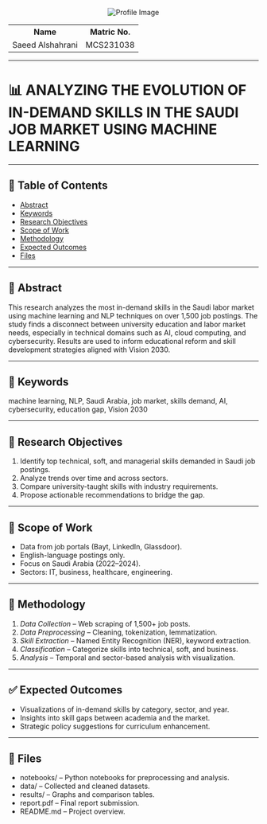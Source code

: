 <p align="center">
  <img src="https://github.com/user-attachments/assets/"D:\Users\hp\Downloads\WhatsApp Image 2025-06-29 at 1.00.05 AM.jpeg"" alt="Profile Image"/>
</p>

<table align="center">
  <tr>
    <th>Name</th>
    <th>Matric No.</th>
  </tr>
  <tr>
    <td>Saeed Alshahrani</td>
    <td>MCS231038</td>
  </tr>
</table>

---

# 📊 ANALYZING THE EVOLUTION OF IN-DEMAND SKILLS IN THE SAUDI JOB MARKET USING MACHINE LEARNING

---

## 📑 Table of Contents
- [Abstract](#abstract)
- [Keywords](#keywords)
- [Research Objectives](#research-objectives)
- [Scope of Work](#scope-of-work)
- [Methodology](#methodology)
- [Expected Outcomes](#expected-outcomes)
- [Files](#files)

---

## 📄 Abstract  
This research analyzes the most in-demand skills in the Saudi labor market using machine learning and NLP techniques on over 1,500 job postings. The study finds a disconnect between university education and labor market needs, especially in technical domains such as AI, cloud computing, and cybersecurity. Results are used to inform educational reform and skill development strategies aligned with Vision 2030.

---

## 🧠 Keywords  
machine learning, NLP, Saudi Arabia, job market, skills demand, AI, cybersecurity, education gap, Vision 2030

---

## 🎯 Research Objectives  
1. Identify top technical, soft, and managerial skills demanded in Saudi job postings.  
2. Analyze trends over time and across sectors.  
3. Compare university-taught skills with industry requirements.  
4. Propose actionable recommendations to bridge the gap.

---

## 📌 Scope of Work  
- Data from job portals (Bayt, LinkedIn, Glassdoor).  
- English-language postings only.  
- Focus on Saudi Arabia (2022–2024).  
- Sectors: IT, business, healthcare, engineering.

---

## 🧪 Methodology  
1. *Data Collection* – Web scraping of 1,500+ job posts.  
2. *Data Preprocessing* – Cleaning, tokenization, lemmatization.  
3. *Skill Extraction* – Named Entity Recognition (NER), keyword extraction.  
4. *Classification* – Categorize skills into technical, soft, and business.  
5. *Analysis* – Temporal and sector-based analysis with visualization.

---

## ✅ Expected Outcomes  
- Visualizations of in-demand skills by category, sector, and year.  
- Insights into skill gaps between academia and the market.  
- Strategic policy suggestions for curriculum enhancement.

---

## 📁 Files  
- notebooks/ – Python notebooks for preprocessing and analysis.  
- data/ – Collected and cleaned datasets.  
- results/ – Graphs and comparison tables.  
- report.pdf – Final report submission.  
- README.md – Project overview.
